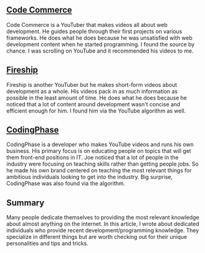 ## [Code Commerce](https://www.youtube.com/@codecommerce)

Code Commerce is a YouTuber that makes videos all about web development. He guides people through their first projects on various frameworks. He does what he does because he was unsatisfied with web development content when he started programming. I found the source by chance. I was scrolling on YouTube and it recommended his videos to me.

## [Fireship](https://www.youtube.com/@Fireship)

Fireship is another YouTuber but he makes short-form videos about development as a whole. His videos pack in as much information as possible in the least amount of time. He does what he does because he noticed that a lot of content around development wasn't concise and efficient enough for him. I found him via the YouTube algorithm as well.

## [CodingPhase](https://www.youtube.com/@CodingPhase)

CodingPhase is a developer who makes YouTube videos and runs his own business. His primary focus is on educating people on topics that will get them front-end positions in IT. Joe noticed that a lot of people in the industry were focusing on teaching skills rather than getting people jobs. So he made his own brand centered on teaching the most relevant things for ambitious individuals looking to get into the industry. Big surprise, CodingPhase was also found via the algorithm.

## Summary

Many people dedicate themselves to providing the most relevant knowledge about almost anything on the internet. In this article, I wrote about dedicated individuals who provide recent development/programming knowledge. They specialize in different things but are worth checking out for their unique personalities and tips and tricks.
